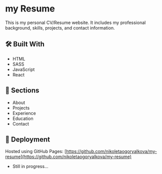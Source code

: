 # my Resume
This is my personal CV/Resume website. It includes my professional background, skills, projects, and contact information.

## 🛠️ Built With

- HTML
- SASS
- JavaScript 
- React

## 📂 Sections

- About
- Projects
- Experience
- Education
- Contact

## 🚀 Deployment

Hosted using GitHub Pages: [https://github.com/nikoletaogoryalkova/my-resume](https://github.com/nikoletaogoryalkova/my-resume)

- Still in progress...
